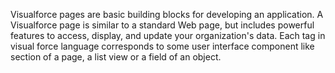 Visualforce pages are basic building blocks for developing an application. A Visualforce page is similar to a standard Web page, 
but includes powerful features to access, display, and update your organization's data.
Each tag in visual force language corresponds to some user interface component like section of a page, a list view or a field of an object.
